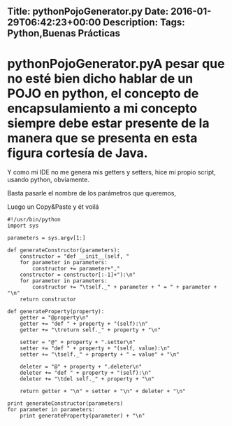 Title: pythonPojoGenerator.py
Date: 2016-01-29T06:42:23+00:00
Description: 
Tags: Python,Buenas Prácticas
---
# pythonPojoGenerator.pyA pesar que no esté bien dicho hablar de un POJO en python, el concepto de encapsulamiento a mi concepto siempre debe estar presente de la manera que se presenta en esta figura cortesía de Java.

Y como mi IDE no me genera mis getters y setters, hice mi propio script, usando python, obviamente.

Basta pasarle el nombre de los parámetros que queremos,

Luego un Copy&Paste y ét voilá

```
#!/usr/bin/python
import sys

parameters = sys.argv[1:]

def generateConstructor(parameters):
    constructor = "def __init__(self, "
    for parameter in parameters:
        constructor += parameter+","
    constructor = constructor[:-1]+"):\n"
    for parameter in parameters:
        constructor += "\tself._" + parameter + " = " + parameter + "\n"
    return constructor

def generateProperty(property):
    getter = "@property\n"
    getter += "def " + property + "(self):\n"
    getter += "\treturn self._" + property + "\n"

    setter = "@" + property + ".setter\n"
    setter += "def " + property + "(self, value):\n"
    setter += "\tself._" + property + " = value" + "\n"

    deleter = "@" + property + ".deleter\n"
    deleter += "def " + property + "(self):\n"
    deleter += "\tdel self._" + property + "\n"

    return getter + "\n" + setter + "\n" + deleter + "\n"

print generateConstructor(parameters)
for parameter in parameters:
    print generateProperty(parameter) + "\n"
```